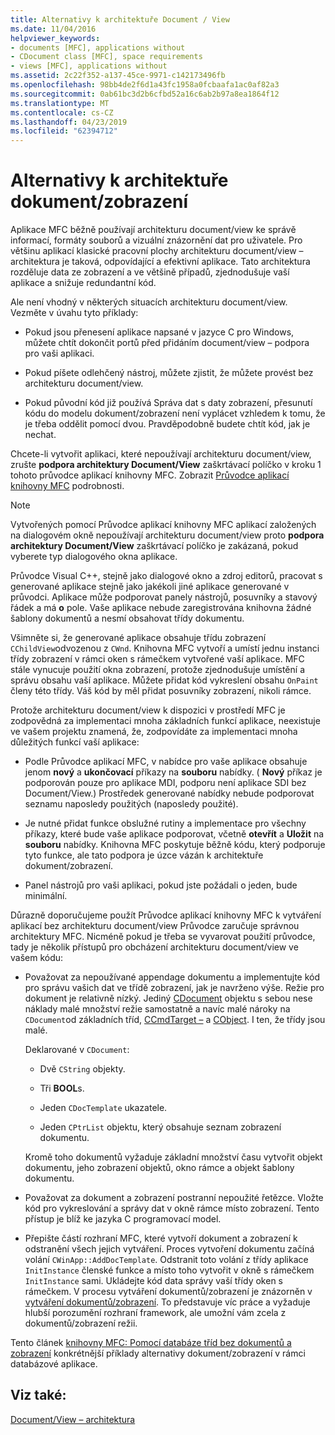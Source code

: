```yaml
---
title: Alternativy k architektuře Document / View
ms.date: 11/04/2016
helpviewer_keywords:
- documents [MFC], applications without
- CDocument class [MFC], space requirements
- views [MFC], applications without
ms.assetid: 2c22f352-a137-45ce-9971-c142173496fb
ms.openlocfilehash: 98bb4de2f6d1a43fc1958a0fcbaafa1ac0af82a3
ms.sourcegitcommit: 0ab61bc3d2b6cfbd52a16c6ab2b97a8ea1864f12
ms.translationtype: MT
ms.contentlocale: cs-CZ
ms.lasthandoff: 04/23/2019
ms.locfileid: "62394712"
---
```

# <a name="alternatives-to-the-documentview-architecture"></a>Alternativy k architektuře dokument/zobrazení

Aplikace MFC běžně používají architekturu document/view ke správě informací, formáty souborů a vizuální znázornění dat pro uživatele. Pro většinu aplikací klasické pracovní plochy architekturu document/view – architektura je taková, odpovídající a efektivní aplikace. Tato architektura rozděluje data ze zobrazení a ve většině případů, zjednodušuje vaší aplikace a snižuje redundantní kód.

Ale není vhodný v některých situacích architekturu document/view. Vezměte v úvahu tyto příklady:

- Pokud jsou přenesení aplikace napsané v jazyce C pro Windows, můžete chtít dokončit portů před přidáním document/view – podpora pro vaši aplikaci.

- Pokud píšete odlehčený nástroj, můžete zjistit, že můžete provést bez architekturu document/view.

- Pokud původní kód již používá Správa dat s daty zobrazení, přesunutí kódu do modelu dokument/zobrazení není vyplácet vzhledem k tomu, že je třeba oddělit pomocí dvou. Pravděpodobně budete chtít kód, jak je nechat.

Chcete-li vytvořit aplikaci, které nepoužívají architekturu document/view, zrušte **podpora architektury Document/View** zaškrtávací políčko v kroku 1 tohoto průvodce aplikací knihovny MFC. Zobrazit [Průvodce aplikací knihovny MFC](../mfc/reference/mfc-application-wizard.md) podrobnosti.

> [!NOTE]
>  Vytvořených pomocí Průvodce aplikací knihovny MFC aplikací založených na dialogovém okně nepoužívají architekturu document/view proto **podpora architektury Document/View** zaškrtávací políčko je zakázaná, pokud vyberete typ dialogového okna aplikace.

Průvodce Visual C++, stejně jako dialogové okno a zdroj editorů, pracovat s generované aplikace stejně jako jakékoli jiné aplikace generované v průvodci. Aplikace může podporovat panely nástrojů, posuvníky a stavový řádek a má **o** pole. Vaše aplikace nebude zaregistrována knihovna žádné šablony dokumentů a nesmí obsahovat třídy dokumentu.

Všimněte si, že generované aplikace obsahuje třídu zobrazení `CChildView`odvozenou z `CWnd`. Knihovna MFC vytvoří a umístí jednu instanci třídy zobrazení v rámci oken s rámečkem vytvořené vaší aplikace. MFC stále vynucuje použití okna zobrazení, protože zjednodušuje umístění a správu obsahu vaší aplikace. Můžete přidat kód vykreslení obsahu `OnPaint` členy této třídy. Váš kód by měl přidat posuvníky zobrazení, nikoli rámce.

Protože architekturu document/view k dispozici v prostředí MFC je zodpovědná za implementaci mnoha základních funkcí aplikace, neexistuje ve vašem projektu znamená, že, zodpovídáte za implementaci mnoha důležitých funkcí vaší aplikace:

- Podle Průvodce aplikací MFC, v nabídce pro vaše aplikace obsahuje jenom **nový** a **ukončovací** příkazy na **souboru** nabídky. ( **Nový** příkaz je podporován pouze pro aplikace MDI, podporu není aplikace SDI bez Document/View.) Prostředek generované nabídky nebude podporovat seznamu naposledy použitých (naposledy použité).

- Je nutné přidat funkce obslužné rutiny a implementace pro všechny příkazy, které bude vaše aplikace podporovat, včetně **otevřít** a **Uložit** na **souboru** nabídky. Knihovna MFC poskytuje běžně kódu, který podporuje tyto funkce, ale tato podpora je úzce vázán k architektuře dokument/zobrazení.

- Panel nástrojů pro vaši aplikaci, pokud jste požádali o jeden, bude minimální.

Důrazně doporučujeme použít Průvodce aplikací knihovny MFC k vytváření aplikací bez architekturu document/view Průvodce zaručuje správnou architektury MFC. Nicméně pokud je třeba se vyvarovat použití průvodce, tady je několik přístupů pro obcházení architekturu document/view ve vašem kódu:

- Považovat za nepoužívané appendage dokumentu a implementujte kód pro správu vašich dat ve třídě zobrazení, jak je navrženo výše. Režie pro dokument je relativně nízký. Jediný [CDocument](../mfc/reference/cdocument-class.md) objektu s sebou nese náklady malé množství režie samostatně a navíc malé nároky na `CDocument`od základních tříd, [CCmdTarget –](../mfc/reference/ccmdtarget-class.md) a [CObject](../mfc/reference/cobject-class.md). I ten, že třídy jsou malé.

   Deklarované v `CDocument`:

  - Dvě `CString` objekty.

  - Tři **BOOL**s.

  - Jeden `CDocTemplate` ukazatele.

  - Jeden `CPtrList` objektu, který obsahuje seznam zobrazení dokumentu.

  Kromě toho dokumentů vyžaduje základní množství času vytvořit objekt dokumentu, jeho zobrazení objektů, okno rámce a objekt šablony dokumentu.

- Považovat za dokument a zobrazení postranní nepoužité řetězce. Vložte kód pro vykreslování a správy dat v okně rámce místo zobrazení. Tento přístup je blíž ke jazyka C programovací model.

- Přepište částí rozhraní MFC, které vytvoří dokument a zobrazení k odstranění všech jejich vytváření. Proces vytvoření dokumentu začíná volání `CWinApp::AddDocTemplate`. Odstranit toto volání z třídy aplikace `InitInstance` členské funkce a místo toho vytvořit v okně s rámečkem `InitInstance` sami. Ukládejte kód data správy vaší třídy oken s rámečkem. V procesu vytváření dokumentů/zobrazení je znázorněn v [vytváření dokumentů/zobrazení](../mfc/document-view-creation.md). To představuje víc práce a vyžaduje hlubší porozumění rozhraní framework, ale umožní vám zcela z dokumentů/zobrazení režii.

Tento článek [knihovny MFC: Pomocí databáze tříd bez dokumentů a zobrazení](../data/mfc-using-database-classes-without-documents-and-views.md) konkrétnější příklady alternativy dokument/zobrazení v rámci databázové aplikace.

## <a name="see-also"></a>Viz také:

[Document/View – architektura](../mfc/document-view-architecture.md)
